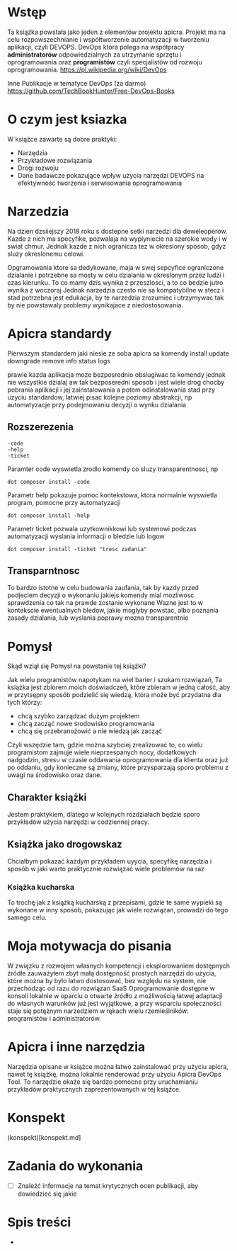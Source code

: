 # Wstęp
Ta książka powstała jako jeden z elementów projektu apicra.
Projekt ma na celu rozpowszechnianie i współtworzenie automatyzacji w tworzeniu aplikacji, czyli DEVOPS.
DevOps która polega na współpracy **administratorów** odpowiedzialnych za utrzymanie sprzętu i oprogramowania
 oraz **programistów** czyli specjalistów od rozwoju oprogramowania.
https://pl.wikipedia.org/wiki/DevOps

Inne Publikacje w tematyce DevOps (za darmo)
https://github.com/TechBookHunter/Free-DevOps-Books


# O czym jest ksiazka
W książce zawarte są dobre praktyki:
+ Narzędzia
+ Przykładowe rozwiązania
+ Drogi rozwoju
+ Dane badawcze pokazujące wpływ użycia narzędzi DEVOPS na efektywność tworzenia i serwisowania oprogramowania

# Narzedzia
Na dzien dzsiiejszy 2018 roku s dostepne setki narzedzi dla deweleoperow.
Kazde z nich ma specyfike, pozwalaja na wyplyniecie na szerokie wody i w swiat chmur.
Jednak kazde z nich ogranicza tez w okreslony sposob, gdyz sluzy okreslonemu celowi.

Opgramowania ktore sa dedykowane, maja w swej sepcyfice ograniczone dzialanie i potrzebne sa mosty w celu dzialania w okreslonym 
przez ludzi i czas kierunku.
To co mamy dzis wynika z przeszlosci, a to co bedzie jutro wynika z woczoraj
Jednak narzedzia czesto nie sa kompatybilne w stecz i stad potrzebna jest edukacja, by te narzedzia zrozumiec i utrzymywac
tak by nie powstawaly problemy wynikajace z niedostosowania.

# Apicra standardy
Pierwszym standardem jaki niesie ze soba apicra sa komendy
install
update
downgrade
remove
info
status
logs

prawie kazda aplikacja moze bezposrednio obslugiwac te komendy
jednak nie wszystkie dzialaj aw tak bezposeredni sposob i jest wiele drog chocby pobrania aplikacji i jej zainstalowania
a potem odinstalowania
stad przy uzyciu standardow, latwiej pisac kolejne poziomy abstrakcji, np automatyzacje przy podejmowaniu decyzji o wynku dzialania

## Rozszerezenia
    -code
    -help
    -ticket
    
Paramter code wyswietla zrodlo komendy co sluzy transparentnosci, np
    
    dot composer install -code    
    
Parametr help pokazuje pomoc kontekstowa, ktora normalnie wyswietla program, pomocne przy automatyzacji
    
    dot composer install -help    

Parametr ticket pozwala uzytkownikkowi lub systemowi podczas automatyzacji wyslania informacji o bledzie lub logow
    
    dot composer install -ticket "tresc zadania"

## Transparntnosc 
To bardzo istotne w celu budowania zaufania, tak by kazdy przed podjeciem decyzji o wykonaniu jakiejs komendy mial mozliwosc sprawdzenia co tak na prawde zostanie wykonane
Wazne jest to w kontekscie ewentualnych bledow, jakie moglyby powstac, albo poznania zasady dzialania,
lub wyslania poprawy
mozna transparentnie

# Pomysł 
Skąd wziął się Pomysł na powstanie tej książki?

Jak wielu programistów napotykam na wiel barier i szukam rozwiązań,
Ta książka jest zbiorem moich doświadczeń, które zbieram w jedną całość, aby 
w przytsępny sposób podzielić się wiedzą, która może być przydatna dla tych którzy:
+ chcą szybko zarządzać dużym projektem
+ chcą zacząć nowe środowisko programowania
+ chcą się przebranożowić a nie wiedzą jak zacząć

Czyli wszędzie tam, gdzie można szybciej zrealizować to, co wielu programistom zajmuje wiele 
 nieprzespanych nocy, dodatkowych nadgodzin, stresu w czasie oddawania oprogramowania dla klienta oraz już po oddaniu, 
 gdy konieczne są zmiany, które przysparzają sporo problemu z uwagi na środowisko oraz dane. 

## Charakter książki

Jestem praktykiem, dlatego w kolejnych rozdziałach będzie sporo przykładów użycia narzędzi w codziennej pracy.
 

## Książka jako drogowskaz
Chciałbym pokazać każdym przykładem uyycia, specyfikę narzędzia i sposób w jaki warto praktycznie rozwiązać wiele problemów na raz

### Książka kucharska
To trochę jak z książką kucharską z przepisami, gdzie te same wypieki są wykonane w inny sposób, 
pokazując jak wiele rozwiązan, prowadzi do tego samego celu.


# Moja motywacja do pisania
W związku z rozwojem własnych kompetencji i eksplorowaniem dostępnych źródłe zauważyłem zbyt małą dostępność prostych narzędzi do użycia, które można by było łatwo dostosować, bez względu na system, nie przechodząc od razu do rozwiązan SaaS
Oprogramowanie dostępne w konsoli lokalnie w oparciu o otwarte źródło z możliwością łatwej adaptacji do własnych warunków już jest wyjątkowe, a przy wsparciu społeczności staje się potężnym narzedziem w rękach wielu rzemieślników: programistów i administratorów.

# Apicra i inne narzędzia
Narzędzia opisane w książce można łatwo zainstalować przy użyciu apicra, nawet tę książkę, można lokalnie renderować przy użyciu Apicra DevOps Tool.
To narzędzie okaże się bardzo pomocne przy uruchamianiu przykładów praktycznych zaprezentowanych w tej książce.


# Konspekt
(konspekt)[konspekt.md]

# Zadania do wykonania

- [ ] Znaleźć informacje na temat krytycznych ocen publikacji, aby dowiedzieć się jakie   

# Spis treści

+
